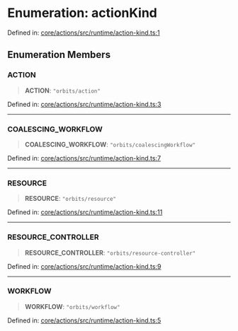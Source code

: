 # Enumeration: actionKind

Defined in: [core/actions/src/runtime/action-kind.ts:1](https://github.com/LaWebcapsule/orbits/blob/504560817f25458d3fb6654ab2ed313dea8d3ae0/core/actions/src/runtime/action-kind.ts#L1)

## Enumeration Members

### ACTION

> **ACTION**: `"orbits/action"`

Defined in: [core/actions/src/runtime/action-kind.ts:3](https://github.com/LaWebcapsule/orbits/blob/504560817f25458d3fb6654ab2ed313dea8d3ae0/core/actions/src/runtime/action-kind.ts#L3)

***

### COALESCING\_WORKFLOW

> **COALESCING\_WORKFLOW**: `"orbits/coalescingWorkflow"`

Defined in: [core/actions/src/runtime/action-kind.ts:7](https://github.com/LaWebcapsule/orbits/blob/504560817f25458d3fb6654ab2ed313dea8d3ae0/core/actions/src/runtime/action-kind.ts#L7)

***

### RESOURCE

> **RESOURCE**: `"orbits/resource"`

Defined in: [core/actions/src/runtime/action-kind.ts:11](https://github.com/LaWebcapsule/orbits/blob/504560817f25458d3fb6654ab2ed313dea8d3ae0/core/actions/src/runtime/action-kind.ts#L11)

***

### RESOURCE\_CONTROLLER

> **RESOURCE\_CONTROLLER**: `"orbits/resource-controller"`

Defined in: [core/actions/src/runtime/action-kind.ts:9](https://github.com/LaWebcapsule/orbits/blob/504560817f25458d3fb6654ab2ed313dea8d3ae0/core/actions/src/runtime/action-kind.ts#L9)

***

### WORKFLOW

> **WORKFLOW**: `"orbits/workflow"`

Defined in: [core/actions/src/runtime/action-kind.ts:5](https://github.com/LaWebcapsule/orbits/blob/504560817f25458d3fb6654ab2ed313dea8d3ae0/core/actions/src/runtime/action-kind.ts#L5)
